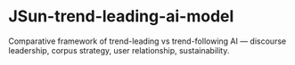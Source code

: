 # JSun-trend-leading-ai-model
Comparative framework of trend-leading vs trend-following AI — discourse leadership, corpus strategy, user relationship, sustainability.
